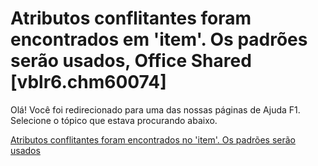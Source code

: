 
# Atributos conflitantes foram encontrados em 'item'. Os padrões serão usados, Office Shared [vblr6.chm60074]

Olá! Você foi redirecionado para uma das nossas páginas de Ajuda F1. Selecione o tópico que estava procurando abaixo.

[Atributos conflitantes foram encontrados no 'item'. Os padrões serão usados](http://msdn.microsoft.com/library/aff35cb5-ba98-9649-bd66-cecd0b3d7cf9%28Office.15%29.aspx)
